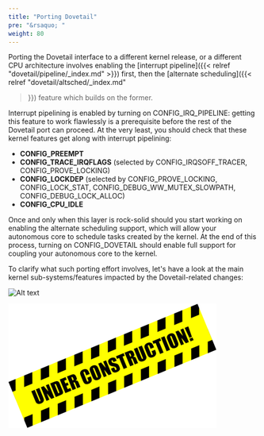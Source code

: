 ```yaml
---
title: "Porting Dovetail"
pre: "&rsaquo; "
weight: 80
---
```


Porting the Dovetail interface to a different kernel release, or a
different CPU architecture involves enabling the [interrupt
pipeline]({{< relref "dovetail/pipeline/_index.md" >}}) first, then
the [alternate scheduling]({{< relref "dovetail/altsched/_index.md"
>}}) feature which builds on the former.

Interrupt pipelining is enabled by turning on CONFIG_IRQ_PIPELINE:
getting this feature to work flawlessly is a prerequisite before the
rest of the Dovetail port can proceed. At the very least, you should
check that these kernel features get along with interrupt pipelining:

- **CONFIG_PREEMPT**
- **CONFIG_TRACE_IRQFLAGS** (selected by CONFIG_IRQSOFF_TRACER,
  CONFIG_PROVE_LOCKING)
- **CONFIG_LOCKDEP** (selected by CONFIG_PROVE_LOCKING, CONFIG_LOCK_STAT,
  CONFIG_DEBUG_WW_MUTEX_SLOWPATH, CONFIG_DEBUG_LOCK_ALLOC)
- **CONFIG_CPU_IDLE**

Once and only when this layer is rock-solid should you start working
on enabling the alternate scheduling support, which will allow your
autonomous core to schedule tasks created by the kernel. At the end of
this process, turning on CONFIG_DOVETAIL should enable full support
for coupling your autonomous core to the kernel.

To clarify what such porting effort involves, let's have a look at the
main kernel sub-systems/features impacted by the Dovetail-related
changes:

![Alt text](/images/subsystem-port.png "Updated sub-systems")

![Alt text](/images/wip.png "To be continued")
